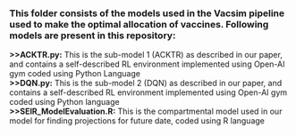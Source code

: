 ### This folder consists of the models used in the Vacsim pipeline used to make the optimal allocation of vaccines. Following models are present in this repository:
**>>ACKTR.py:** This is the sub-model 1 (ACKTR) as described in our paper, and contains a self-described RL environment implemented using Open-AI gym coded using Python Language  
**>>DQN.py:**  This is the sub-model 2 (DQN) as described in our paper, and contains a self-described RL environment implemented using Open-AI gym coded using Python language  
**>>SEIR_ModelEvaluation.R:** This is the compartmental model used in our model for finding projections for future date, coded using R language
